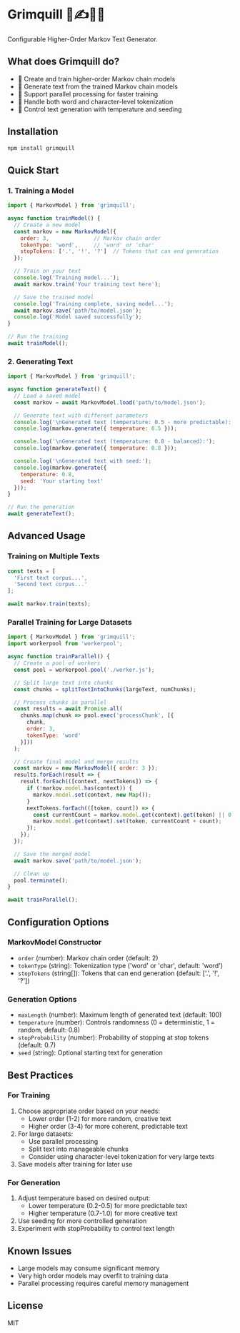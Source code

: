 # Grimquill 🔮✍️🤖🧠

Configurable Higher-Order Markov Text Generator.

## What does Grimquill do?
- 🧠 Create and train higher-order Markov chain models
- 🔮 Generate text from the trained Markov chain models
- 🚅 Support parallel processing for faster training
- 📝 Handle both word and character-level tokenization
- 🎯 Control text generation with temperature and seeding

## Installation
```bash
npm install grimquill
```

## Quick Start

### 1. Training a Model
```javascript
import { MarkovModel } from 'grimquill';

async function trainModel() {
  // Create a new model
  const markov = new MarkovModel({
    order: 3,              // Markov chain order
    tokenType: 'word',     // 'word' or 'char'
    stopTokens: ['.', '!', '?']  // Tokens that can end generation
  });

  // Train on your text
  console.log('Training model...');
  await markov.train('Your training text here');

  // Save the trained model
  console.log('Training complete, saving model...');
  await markov.save('path/to/model.json');
  console.log('Model saved successfully');
}

// Run the training
await trainModel();
```

### 2. Generating Text
```javascript
import { MarkovModel } from 'grimquill';

async function generateText() {
  // Load a saved model
  const markov = await MarkovModel.load('path/to/model.json');

  // Generate text with different parameters
  console.log('\nGenerated text (temperature: 0.5 - more predictable):');
  console.log(markov.generate({ temperature: 0.5 }));

  console.log('\nGenerated text (temperature: 0.8 - balanced):');
  console.log(markov.generate({ temperature: 0.8 }));

  console.log('\nGenerated text with seed:');
  console.log(markov.generate({
    temperature: 0.8,
    seed: 'Your starting text'
  }));
}

// Run the generation
await generateText();
```

## Advanced Usage

### Training on Multiple Texts
```javascript
const texts = [
  'First text corpus...',
  'Second text corpus...'
];

await markov.train(texts);
```

### Parallel Training for Large Datasets
```javascript
import { MarkovModel } from 'grimquill';
import workerpool from 'workerpool';

async function trainParallel() {
  // Create a pool of workers
  const pool = workerpool.pool('./worker.js');

  // Split large text into chunks
  const chunks = splitTextIntoChunks(largeText, numChunks);

  // Process chunks in parallel
  const results = await Promise.all(
    chunks.map(chunk => pool.exec('processChunk', [{
      chunk,
      order: 3,
      tokenType: 'word'
    }]))
  );

  // Create final model and merge results
  const markov = new MarkovModel({ order: 3 });
  results.forEach(result => {
    result.forEach(([context, nextTokens]) => {
      if (!markov.model.has(context)) {
        markov.model.set(context, new Map());
      }
      nextTokens.forEach(([token, count]) => {
        const currentCount = markov.model.get(context).get(token) || 0;
        markov.model.get(context).set(token, currentCount + count);
      });
    });
  });

  // Save the merged model
  await markov.save('path/to/model.json');

  // Clean up
  pool.terminate();
}

await trainParallel();
```

## Configuration Options

### MarkovModel Constructor
- `order` (number): Markov chain order (default: 2)
- `tokenType` (string): Tokenization type ('word' or 'char', default: 'word')
- `stopTokens` (string[]): Tokens that can end generation (default: ['.', '!', '?'])

### Generation Options
- `maxLength` (number): Maximum length of generated text (default: 100)
- `temperature` (number): Controls randomness (0 = deterministic, 1 = random, default: 0.8)
- `stopProbability` (number): Probability of stopping at stop tokens (default: 0.7)
- `seed` (string): Optional starting text for generation

## Best Practices

### For Training
1. Choose appropriate order based on your needs:
   - Lower order (1-2) for more random, creative text
   - Higher order (3-4) for more coherent, predictable text
2. For large datasets:
   - Use parallel processing
   - Split text into manageable chunks
   - Consider using character-level tokenization for very large texts
3. Save models after training for later use

### For Generation
1. Adjust temperature based on desired output:
   - Lower temperature (0.2-0.5) for more predictable text
   - Higher temperature (0.7-1.0) for more creative text
2. Use seeding for more controlled generation
3. Experiment with stopProbability to control text length

## Known Issues
- Large models may consume significant memory
- Very high order models may overfit to training data
- Parallel processing requires careful memory management

## License
MIT